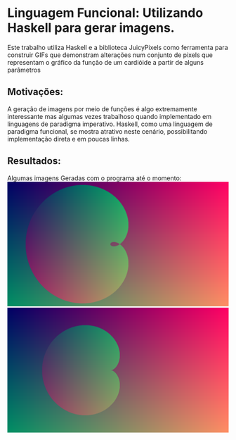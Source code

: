 # Linguagem Funcional: Utilizando Haskell para gerar imagens.
  Este trabalho utiliza Haskell e a biblioteca JuicyPixels como ferramenta para construir GIFs que demonstram alterações num conjunto de pixels que representam o gráfico da função de um cardióide a partir de alguns parâmetros 

## Motivações: 
  A geração de imagens por meio de funções é algo extremamente interessante mas algumas vezes trabalhoso quando implementado em linguagens de paradigma imperativo. Haskell, como uma linguagem de paradigma funcional, se mostra atrativo neste cenário, possibilitando implementação direta e em poucas linhas.

## Resultados:
  Algumas imagens Geradas com o programa até o momento:  
![Teste](https://github.com/elc117/t3-2022a-gilson/blob/main/teste.png)
![Teste2](https://github.com/elc117/t3-2022a-gilson/blob/main/teste1.png)


